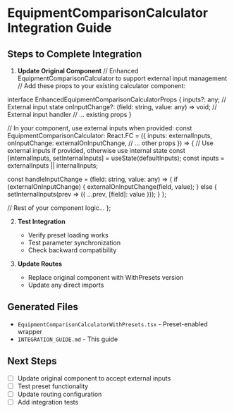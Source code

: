 # EquipmentComparisonCalculator Integration Guide

## Steps to Complete Integration

1. **Update Original Component**
// Enhanced EquipmentComparisonCalculator to support external input management
// Add these props to your existing calculator component:

interface EnhancedEquipmentComparisonCalculatorProps {
  inputs?: any; // External input state
  onInputChange?: (field: string, value: any) => void; // External input handler
  // ... existing props
}

// In your component, use external inputs when provided:
const EquipmentComparisonCalculator: React.FC<EnhancedEquipmentComparisonCalculatorProps> = ({
  inputs: externalInputs,
  onInputChange: externalOnInputChange,
  // ... other props
}) => {
  // Use external inputs if provided, otherwise use internal state
  const [internalInputs, setInternalInputs] = useState(defaultInputs);
  const inputs = externalInputs || internalInputs;
  
  const handleInputChange = (field: string, value: any) => {
    if (externalOnInputChange) {
      externalOnInputChange(field, value);
    } else {
      setInternalInputs(prev => ({ ...prev, [field]: value }));
    }
  };
  
  // Rest of your component logic...
};

2. **Test Integration**
   - Verify preset loading works
   - Test parameter synchronization
   - Check backward compatibility

3. **Update Routes**
   - Replace original component with WithPresets version
   - Update any direct imports

## Generated Files
- `EquipmentComparisonCalculatorWithPresets.tsx` - Preset-enabled wrapper
- `INTEGRATION_GUIDE.md` - This guide

## Next Steps
- [ ] Update original component to accept external inputs
- [ ] Test preset functionality
- [ ] Update routing configuration
- [ ] Add integration tests
